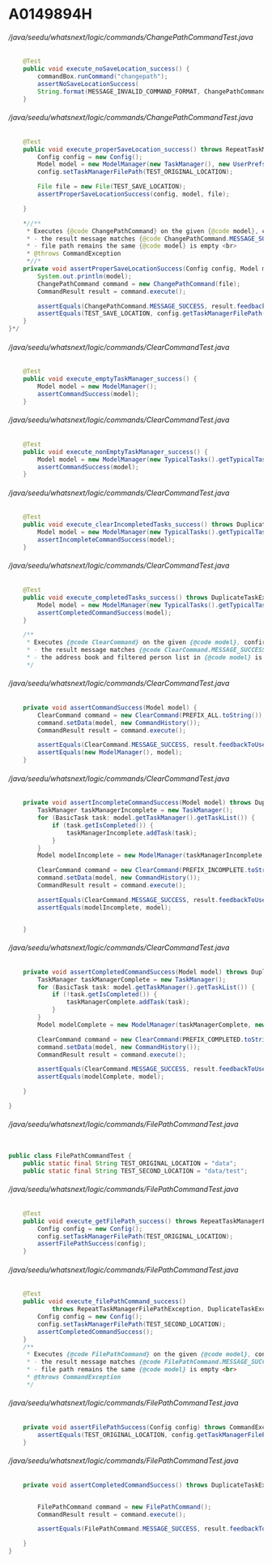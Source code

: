 # A0149894H
###### /java/seedu/whatsnext/logic/commands/ChangePathCommandTest.java
``` java
    @Test
    public void execute_noSaveLocation_success() {
        commandBox.runCommand("changepath");
        assertNoSaveLocationSuccess(
        String.format(MESSAGE_INVALID_COMMAND_FORMAT, ChangePathCommand.MESSAGE_USAGE), OUTPUT);
    }
```
###### /java/seedu/whatsnext/logic/commands/ChangePathCommandTest.java
``` java
    @Test
    public void execute_properSaveLocation_success() throws RepeatTaskManagerFilePathException, CommandException {
        Config config = new Config();
        Model model = new ModelManager(new TaskManager(), new UserPrefs());
        config.setTaskManagerFilePath(TEST_ORIGINAL_LOCATION);

        File file = new File(TEST_SAVE_LOCATION);
        assertProperSaveLocationSuccess(config, model, file);

    }

    *//**
     * Executes {@code ChangePathCommand} on the given {@code model}, confirms that <br>
     * - the result message matches {@code ChangePathCommand.MESSAGE_SUCCESS} <br>
     * - file path remains the same {@code model} is empty <br>
     * @throws CommandException
     *//*
    private void assertProperSaveLocationSuccess(Config config, Model model, File file) throws CommandException{
        System.out.println(model);
        ChangePathCommand command = new ChangePathCommand(file);
        CommandResult result = command.execute();

        assertEquals(ChangePathCommand.MESSAGE_SUCCESS, result.feedbackToUser);
        assertEquals(TEST_SAVE_LOCATION, config.getTaskManagerFilePath());
    }
}*/
```
###### /java/seedu/whatsnext/logic/commands/ClearCommandTest.java
``` java
    @Test
    public void execute_emptyTaskManager_success() {
        Model model = new ModelManager();
        assertCommandSuccess(model);
    }

```
###### /java/seedu/whatsnext/logic/commands/ClearCommandTest.java
``` java
    @Test
    public void execute_nonEmptyTaskManager_success() {
        Model model = new ModelManager(new TypicalTasks().getTypicalTaskManager(), new UserPrefs());
        assertCommandSuccess(model);
    }

```
###### /java/seedu/whatsnext/logic/commands/ClearCommandTest.java
``` java
    @Test
    public void execute_clearIncompletedTasks_success() throws DuplicateTaskException {
        Model model = new ModelManager(new TypicalTasks().getTypicalTaskManager(), new UserPrefs());
        assertIncompleteCommandSuccess(model);
    }

```
###### /java/seedu/whatsnext/logic/commands/ClearCommandTest.java
``` java
    @Test
    public void execute_completedTasks_success() throws DuplicateTaskException {
        Model model = new ModelManager(new TypicalTasks().getTypicalTaskManager(), new UserPrefs());
        assertCompletedCommandSuccess(model);
    }

    /**
     * Executes {@code ClearCommand} on the given {@code model}, confirms that <br>
     * - the result message matches {@code ClearCommand.MESSAGE_SUCCESS} <br>
     * - the address book and filtered person list in {@code model} is empty <br>
     */
```
###### /java/seedu/whatsnext/logic/commands/ClearCommandTest.java
``` java
    private void assertCommandSuccess(Model model) {
        ClearCommand command = new ClearCommand(PREFIX_ALL.toString());
        command.setData(model, new CommandHistory());
        CommandResult result = command.execute();

        assertEquals(ClearCommand.MESSAGE_SUCCESS, result.feedbackToUser);
        assertEquals(new ModelManager(), model);
    }
```
###### /java/seedu/whatsnext/logic/commands/ClearCommandTest.java
``` java
    private void assertIncompleteCommandSuccess(Model model) throws DuplicateTaskException {
        TaskManager taskManagerIncomplete = new TaskManager();
        for (BasicTask task: model.getTaskManager().getTaskList()) {
            if (task.getIsCompleted()) {
                taskManagerIncomplete.addTask(task);
            }
        }
        Model modelIncomplete = new ModelManager(taskManagerIncomplete, new UserPrefs());

        ClearCommand command = new ClearCommand(PREFIX_INCOMPLETE.toString());
        command.setData(model, new CommandHistory());
        CommandResult result = command.execute();

        assertEquals(ClearCommand.MESSAGE_SUCCESS, result.feedbackToUser);
        assertEquals(modelIncomplete, model);


    }
```
###### /java/seedu/whatsnext/logic/commands/ClearCommandTest.java
``` java
    private void assertCompletedCommandSuccess(Model model) throws DuplicateTaskException {
        TaskManager taskManagerComplete = new TaskManager();
        for (BasicTask task: model.getTaskManager().getTaskList()) {
            if (!task.getIsCompleted()) {
                taskManagerComplete.addTask(task);
            }
        }
        Model modelComplete = new ModelManager(taskManagerComplete, new UserPrefs());

        ClearCommand command = new ClearCommand(PREFIX_COMPLETED.toString());
        command.setData(model, new CommandHistory());
        CommandResult result = command.execute();

        assertEquals(ClearCommand.MESSAGE_SUCCESS, result.feedbackToUser);
        assertEquals(modelComplete, model);

    }

}
```
###### /java/seedu/whatsnext/logic/commands/FilePathCommandTest.java
``` java

public class FilePathCommandTest {
    public static final String TEST_ORIGINAL_LOCATION = "data";
    public static final String TEST_SECOND_LOCATION = "data/test";
```
###### /java/seedu/whatsnext/logic/commands/FilePathCommandTest.java
``` java
    @Test
    public void execute_getFilePath_success() throws RepeatTaskManagerFilePathException, CommandException {
        Config config = new Config();
        config.setTaskManagerFilePath(TEST_ORIGINAL_LOCATION);
        assertFilePathSuccess(config);
    }
```
###### /java/seedu/whatsnext/logic/commands/FilePathCommandTest.java
``` java
    @Test
    public void execute_filePathCommand_success()
            throws RepeatTaskManagerFilePathException, DuplicateTaskException, CommandException {
        Config config = new Config();
        config.setTaskManagerFilePath(TEST_SECOND_LOCATION);
        assertCompletedCommandSuccess();
    }
    /**
     * Executes {@code FilePathCommand} on the given {@code model}, confirms that <br>
     * - the result message matches {@code FilePathCommand.MESSAGE_SUCCESS} <br>
     * - file path remains the same {@code model} is empty <br>
     * @throws CommandException
     */
```
###### /java/seedu/whatsnext/logic/commands/FilePathCommandTest.java
``` java
    private void assertFilePathSuccess(Config config) throws CommandException {
        assertEquals(TEST_ORIGINAL_LOCATION, config.getTaskManagerFilePath());
    }
```
###### /java/seedu/whatsnext/logic/commands/FilePathCommandTest.java
``` java
    private void assertCompletedCommandSuccess() throws DuplicateTaskException, CommandException {


        FilePathCommand command = new FilePathCommand();
        CommandResult result = command.execute();

        assertEquals(FilePathCommand.MESSAGE_SUCCESS, result.feedbackToUser);

    }
}
```
